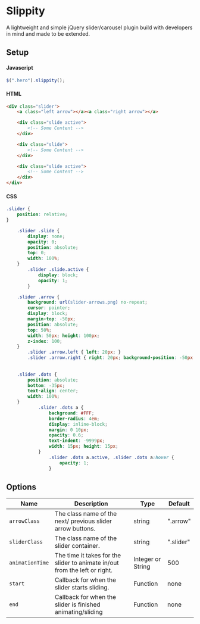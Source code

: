 # Slippity

A lightweight and simple jQuery slider/carousel plugin build with developers in mind and made to be extended.

## Setup

#### Javascript
```js
$(".hero").slippity();
```

#### HTML
```html
<div class="slider">
	<a class="left arrow"></a><a class="right arrow"></a>

	<div class="slide active">
		<!-- Some Content -->
	</div>

	<div class="slide">
		<!-- Some Content -->
	</div>

	<div class="slide active">
		<!-- Some Content -->
	</div>
</div>
```

#### CSS
```css
.slider {
	position: relative;
}

	.slider .slide {
		display: none;
		opacity: 0;
		position: absolute;
		top: 0;
		width: 100%;
	}
		.slider .slide.active {
			display: block;
			opacity: 1;
		}

	.slider .arrow {
		background: url(slider-arrows.png) no-repeat;
		cursor: pointer;
		display: block;
		margin-top: -50px;
		position: absolute;
		top: 50%;
		width: 50px; height: 100px;
		z-index: 100;
	}
		.slider .arrow.left { left: 20px; }
		.slider .arrow.right { right: 20px; background-position: -50px 0; } 
		
		
	.slider .dots {
		position: absolute;
		bottom: -35px;
		text-align: center;
		width: 100%;
	}
			.slider .dots a {
				background: #FFF;
				border-radius: 4em;
				display: inline-block;
				margin: 0 10px;
				opacity: 0.6;
				text-indent: -9999px;
				width: 15px; height: 15px;
			}
				.slider .dots a.active, .slider .dots a:hover {
					opacity: 1;
				}
```

## Options

| Name | Description | Type | Default |
|------|-------------|------|---------|
| `arrowClass` | The class name of the next/ previous slider arrow buttons.  | string | ".arrow" |
| `sliderClass` | The class name of the slider container. | string | ".slider" |
| `animationTime` | The time it takes for the slider to animate in/out from the left or right. | Integer or String | 500 |
| `start` | Callback for when the slider starts sliding. | Function | none |
| `end` | Callback for when the slider is finished animating/sliding | Function | none |
